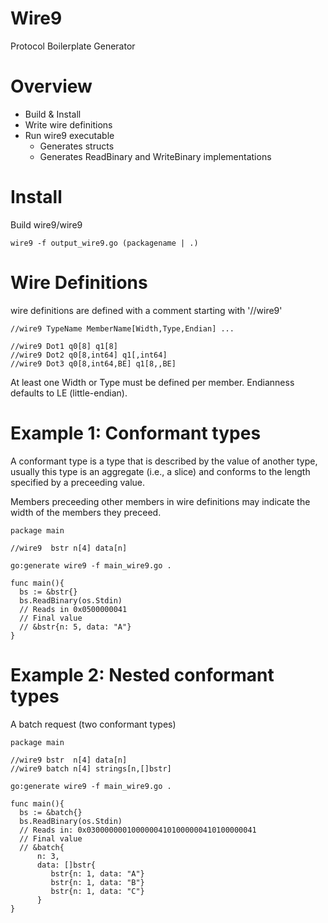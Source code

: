 # Wire9
Protocol Boilerplate Generator

# Overview
- Build & Install
- Write wire definitions
- Run wire9 executable
  - Generates structs
  - Generates ReadBinary and WriteBinary implementations


# Install
Build wire9/wire9

```wire9 -f output_wire9.go (packagename | .)```

# Wire Definitions
wire definitions are defined with a comment starting with '//wire9'
```
//wire9 TypeName MemberName[Width,Type,Endian] ...

//wire9 Dot1 q0[8] q1[8]
//wire9 Dot2 q0[8,int64] q1[,int64]
//wire9 Dot3 q0[8,int64,BE] q1[8,,BE]
```

At least one Width or Type must be defined per member. Endianness defaults to LE (little-endian).

# Example 1: Conformant types
A conformant type is a type that is described by the value of another type, usually this type
is an aggregate (i.e., a slice) and conforms to the length specified by a preceeding value.

Members preceeding other members in wire definitions may indicate the width of the members they preceed.
```
package main

//wire9  bstr n[4] data[n]

go:generate wire9 -f main_wire9.go .

func main(){
  bs := &bstr{}
  bs.ReadBinary(os.Stdin) 
  // Reads in 0x0500000041
  // Final value
  // &bstr{n: 5, data: "A"}
}

```

# Example 2: Nested conformant types
A batch request (two conformant types)
```
package main

//wire9 bstr  n[4] data[n]
//wire9 batch n[4] strings[n,[]bstr]

go:generate wire9 -f main_wire9.go .

func main(){
  bs := &batch{}
  bs.ReadBinary(os.Stdin) 
  // Reads in: 0x03000000010000004101000000410100000041
  // Final value
  // &batch{
      n: 3,
      data: []bstr{
         bstr{n: 1, data: "A"}
         bstr{n: 1, data: "B"}
         bstr{n: 1, data: "C"}
      }
}

```
